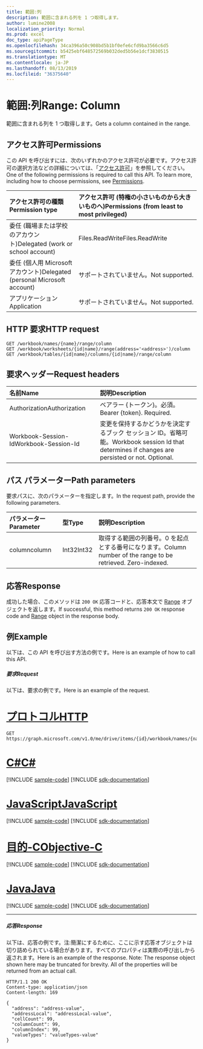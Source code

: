 ```yaml
---
title: 範囲:列
description: 範囲に含まれる列を 1 つ取得します。
author: lumine2008
localization_priority: Normal
ms.prod: excel
doc_type: apiPageType
ms.openlocfilehash: 34ca396a50c908bd5b1bf0efe6cfd9ba3566c6d5
ms.sourcegitcommit: b5425ebf648572569b032ded5b56e1dcf3830515
ms.translationtype: MT
ms.contentlocale: ja-JP
ms.lasthandoff: 08/13/2019
ms.locfileid: "36375640"
---
```

# <a name="range-column"></a><span data-ttu-id="31053-103">範囲:列</span><span class="sxs-lookup"><span data-stu-id="31053-103">Range: Column</span></span>

<span data-ttu-id="31053-104">範囲に含まれる列を 1 つ取得します。</span><span class="sxs-lookup"><span data-stu-id="31053-104">Gets a column contained in the range.</span></span>
## <a name="permissions"></a><span data-ttu-id="31053-105">アクセス許可</span><span class="sxs-lookup"><span data-stu-id="31053-105">Permissions</span></span>
<span data-ttu-id="31053-p101">この API を呼び出すには、次のいずれかのアクセス許可が必要です。アクセス許可の選択方法などの詳細については、「[アクセス許可](/graph/permissions-reference)」を参照してください。</span><span class="sxs-lookup"><span data-stu-id="31053-p101">One of the following permissions is required to call this API. To learn more, including how to choose permissions, see [Permissions](/graph/permissions-reference).</span></span>

|<span data-ttu-id="31053-108">アクセス許可の種類</span><span class="sxs-lookup"><span data-stu-id="31053-108">Permission type</span></span>      | <span data-ttu-id="31053-109">アクセス許可 (特権の小さいものから大きいものへ)</span><span class="sxs-lookup"><span data-stu-id="31053-109">Permissions (from least to most privileged)</span></span>              |
|:--------------------|:---------------------------------------------------------|
|<span data-ttu-id="31053-110">委任 (職場または学校のアカウント)</span><span class="sxs-lookup"><span data-stu-id="31053-110">Delegated (work or school account)</span></span> | <span data-ttu-id="31053-111">Files.ReadWrite</span><span class="sxs-lookup"><span data-stu-id="31053-111">Files.ReadWrite</span></span>    |
|<span data-ttu-id="31053-112">委任 (個人用 Microsoft アカウント)</span><span class="sxs-lookup"><span data-stu-id="31053-112">Delegated (personal Microsoft account)</span></span> | <span data-ttu-id="31053-113">サポートされていません。</span><span class="sxs-lookup"><span data-stu-id="31053-113">Not supported.</span></span>    |
|<span data-ttu-id="31053-114">アプリケーション</span><span class="sxs-lookup"><span data-stu-id="31053-114">Application</span></span> | <span data-ttu-id="31053-115">サポートされていません。</span><span class="sxs-lookup"><span data-stu-id="31053-115">Not supported.</span></span> |

## <a name="http-request"></a><span data-ttu-id="31053-116">HTTP 要求</span><span class="sxs-lookup"><span data-stu-id="31053-116">HTTP request</span></span>

<!-- { "blockType": "ignored" } -->
```http
GET /workbook/names/{name}/range/column
GET /workbook/worksheets/{id|name}/range(address='<address>')/column
GET /workbook/tables/{id|name}/columns/{id|name}/range/column

```
## <a name="request-headers"></a><span data-ttu-id="31053-117">要求ヘッダー</span><span class="sxs-lookup"><span data-stu-id="31053-117">Request headers</span></span>
| <span data-ttu-id="31053-118">名前</span><span class="sxs-lookup"><span data-stu-id="31053-118">Name</span></span>       | <span data-ttu-id="31053-119">説明</span><span class="sxs-lookup"><span data-stu-id="31053-119">Description</span></span>|
|:---------------|:----------|
| <span data-ttu-id="31053-120">Authorization</span><span class="sxs-lookup"><span data-stu-id="31053-120">Authorization</span></span>  | <span data-ttu-id="31053-p102">ベアラー {トークン}。必須。</span><span class="sxs-lookup"><span data-stu-id="31053-p102">Bearer {token}. Required.</span></span> |
| <span data-ttu-id="31053-123">Workbook-Session-Id</span><span class="sxs-lookup"><span data-stu-id="31053-123">Workbook-Session-Id</span></span>  | <span data-ttu-id="31053-p103">変更を保持するかどうかを決定するブック セッション ID。省略可能。</span><span class="sxs-lookup"><span data-stu-id="31053-p103">Workbook session Id that determines if changes are persisted or not. Optional.</span></span>|

## <a name="path-parameters"></a><span data-ttu-id="31053-126">パス パラメーター</span><span class="sxs-lookup"><span data-stu-id="31053-126">Path parameters</span></span>
<span data-ttu-id="31053-127">要求パスに、次のパラメーターを指定します。</span><span class="sxs-lookup"><span data-stu-id="31053-127">In the request path, provide the following parameters.</span></span>

| <span data-ttu-id="31053-128">パラメーター</span><span class="sxs-lookup"><span data-stu-id="31053-128">Parameter</span></span>    | <span data-ttu-id="31053-129">型</span><span class="sxs-lookup"><span data-stu-id="31053-129">Type</span></span>   |<span data-ttu-id="31053-130">説明</span><span class="sxs-lookup"><span data-stu-id="31053-130">Description</span></span>|
|:---------------|:--------|:----------|
|<span data-ttu-id="31053-131">column</span><span class="sxs-lookup"><span data-stu-id="31053-131">column</span></span>|<span data-ttu-id="31053-132">Int32</span><span class="sxs-lookup"><span data-stu-id="31053-132">Int32</span></span>|<span data-ttu-id="31053-p104">取得する範囲の列番号。0 を起点とする番号になります。</span><span class="sxs-lookup"><span data-stu-id="31053-p104">Column number of the range to be retrieved. Zero-indexed.</span></span>|

## <a name="response"></a><span data-ttu-id="31053-135">応答</span><span class="sxs-lookup"><span data-stu-id="31053-135">Response</span></span>

<span data-ttu-id="31053-136">成功した場合、このメソッドは `200 OK` 応答コードと、応答本文で [Range](../resources/range.md) オブジェクトを返します。</span><span class="sxs-lookup"><span data-stu-id="31053-136">If successful, this method returns `200 OK` response code and [Range](../resources/range.md) object in the response body.</span></span>

## <a name="example"></a><span data-ttu-id="31053-137">例</span><span class="sxs-lookup"><span data-stu-id="31053-137">Example</span></span>
<span data-ttu-id="31053-138">以下は、この API を呼び出す方法の例です。</span><span class="sxs-lookup"><span data-stu-id="31053-138">Here is an example of how to call this API.</span></span>
##### <a name="request"></a><span data-ttu-id="31053-139">要求</span><span class="sxs-lookup"><span data-stu-id="31053-139">Request</span></span>
<span data-ttu-id="31053-140">以下は、要求の例です。</span><span class="sxs-lookup"><span data-stu-id="31053-140">Here is an example of the request.</span></span>

# <a name="httptabhttp"></a>[<span data-ttu-id="31053-141">プロトコル</span><span class="sxs-lookup"><span data-stu-id="31053-141">HTTP</span></span>](#tab/http)
<!--{
  "blockType": "request",
  "isComposable": true,
  "name": "range_column"
}-->
```http
GET https://graph.microsoft.com/v1.0/me/drive/items/{id}/workbook/names/{name}/range/column(column=5)
```
# <a name="ctabcsharp"></a>[<span data-ttu-id="31053-142">C#</span><span class="sxs-lookup"><span data-stu-id="31053-142">C#</span></span>](#tab/csharp)
[!INCLUDE [sample-code](../includes/snippets/csharp/range-column-csharp-snippets.md)]
[!INCLUDE [sdk-documentation](../includes/snippets/snippets-sdk-documentation-link.md)]

# <a name="javascripttabjavascript"></a>[<span data-ttu-id="31053-143">JavaScript</span><span class="sxs-lookup"><span data-stu-id="31053-143">JavaScript</span></span>](#tab/javascript)
[!INCLUDE [sample-code](../includes/snippets/javascript/range-column-javascript-snippets.md)]
[!INCLUDE [sdk-documentation](../includes/snippets/snippets-sdk-documentation-link.md)]

# <a name="objective-ctabobjc"></a>[<span data-ttu-id="31053-144">目的-C</span><span class="sxs-lookup"><span data-stu-id="31053-144">Objective-C</span></span>](#tab/objc)
[!INCLUDE [sample-code](../includes/snippets/objc/range-column-objc-snippets.md)]
[!INCLUDE [sdk-documentation](../includes/snippets/snippets-sdk-documentation-link.md)]

# <a name="javatabjava"></a>[<span data-ttu-id="31053-145">Java</span><span class="sxs-lookup"><span data-stu-id="31053-145">Java</span></span>](#tab/java)
[!INCLUDE [sample-code](../includes/snippets/java/range-column-java-snippets.md)]
[!INCLUDE [sdk-documentation](../includes/snippets/snippets-sdk-documentation-link.md)]

---


##### <a name="response"></a><span data-ttu-id="31053-146">応答</span><span class="sxs-lookup"><span data-stu-id="31053-146">Response</span></span>
<span data-ttu-id="31053-p105">以下は、応答の例です。注:簡潔にするために、ここに示す応答オブジェクトは切り詰められている場合があります。すべてのプロパティは実際の呼び出しから返されます。</span><span class="sxs-lookup"><span data-stu-id="31053-p105">Here is an example of the response. Note: The response object shown here may be truncated for brevity. All of the properties will be returned from an actual call.</span></span>
<!-- {
  "blockType": "response",
  "truncated": true,
  "@odata.type": "microsoft.graph.workbookRange"
} -->
```http
HTTP/1.1 200 OK
Content-type: application/json
Content-length: 169

{
  "address": "address-value",
  "addressLocal": "addressLocal-value",
  "cellCount": 99,
  "columnCount": 99,
  "columnIndex": 99,
  "valueTypes": "valueTypes-value"
}
```

<!-- uuid: 8fcb5dbc-d5aa-4681-8e31-b001d5168d79
2015-10-25 14:57:30 UTC -->
<!-- {
  "type": "#page.annotation",
  "description": "Range: Column",
  "keywords": "",
  "section": "documentation",
  "tocPath": "",
  "suppressions": [
  ]
}-->
